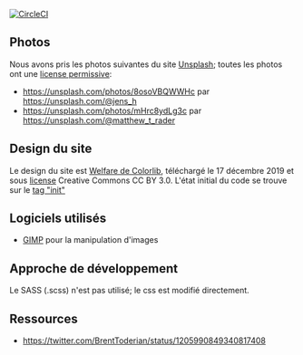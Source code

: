 [![CircleCI](https://circleci.com/gh/alberto56/antichar2.svg?style=svg)](https://circleci.com/gh/alberto56/antichar2)

Photos
-----

Nous avons pris les photos suivantes du site [Unsplash](https://unsplash.com); toutes les photos ont une [license permissive](https://unsplash.com/license):

* https://unsplash.com/photos/8osoVBQWWHc par https://unsplash.com/@jens_h
* https://unsplash.com/photos/mHrc8ydLg3c par https://unsplash.com/@matthew_t_rader

Design du site
-----

Le design du site est [Welfare de Colorlib](https://colorlib.com/wp/template/welfare/), téléchargé le 17 décembre 2019 et sous [license](https://colorlib.com/wp/licence/) Creative Commons CC BY 3.0. L'état initial du code se trouve sur le [tag "init"](https://github.com/alberto56/antichar2/tree/init/docs)

Logiciels utilisés
-----

* [GIMP](https://www.gimp.org) pour la manipulation d'images

Approche de développement
-----

Le SASS (.scss) n'est pas utilisé; le css est modifié directement.

Ressources
-----

* https://twitter.com/BrentToderian/status/1205990849340817408
